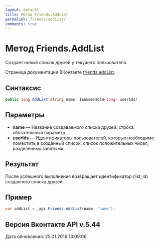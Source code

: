 ```yaml
---
layout: default
title: Метод Friends.AddList
permalink: friends/addList/
comments: true
---
```

# Метод Friends.AddList
Создает новый список друзей у текущего пользователя.

Страница документации ВКонтакте [friends.addList](https://vk.com/dev/friends.addList).

## Синтаксис
``` csharp
public long AddList(string name, IEnumerable<long> userIds)
```

## Параметры
+ **name** — Название создаваемого списка друзей. строка, обязательный параметр
+ **userIds** — Идентификаторы пользователей, которых необходимо поместить в созданный список. список положительных чисел, разделенных запятыми

## Результат
После успешного выполнения возвращает идентификатор (list_id) созданного списка друзей.

## Пример
``` csharp
var addList = _api.Friends.AddList(name: "name");
```

## Версия Вконтакте API v.5.44
Дата обновления: 25.01.2016 13:09:06
